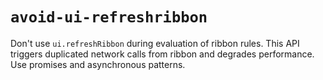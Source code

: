# `avoid-ui-refreshribbon`

Don't use `ui.refreshRibbon` during evaluation of ribbon rules. This API triggers duplicated network calls from ribbon and degrades performance. Use promises and asynchronous patterns.
